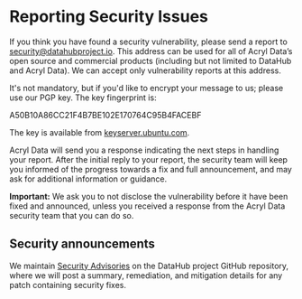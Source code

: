 # Reporting Security Issues

If you think you have found a security vulnerability, please send a report to security@datahubproject.io. This address can be used for all of Acryl Data’s open source and commercial products (including but not limited to DataHub and Acryl Data). We can accept only vulnerability reports at this address.

It's not mandatory, but if you'd like to encrypt your message to us; please use our PGP key. The key fingerprint is:

A50B10A86CC21F4B7BE102E170764C95B4FACEBF

The key is available from [keyserver.ubuntu.com](https://keyserver.ubuntu.com/pks/lookup?search=A50B10A86CC21F4B7BE102E170764C95B4FACEBF&fingerprint=on&op=index).

Acryl Data will send you a response indicating the next steps in handling your report. After the initial reply to your report, the security team will keep you informed of the progress towards a fix and full announcement, and may ask for additional information or guidance.

**Important:** We ask you to not disclose the vulnerability before it have been fixed and announced, unless you received a response from the Acryl Data security team that you can do so.

## Security announcements

We maintain [Security Advisories](https://github.com/datahub-project/datahub/security/advisories) on the DataHub project GitHub repository,
where we will post a summary, remediation, and mitigation details for any patch containing security fixes.
